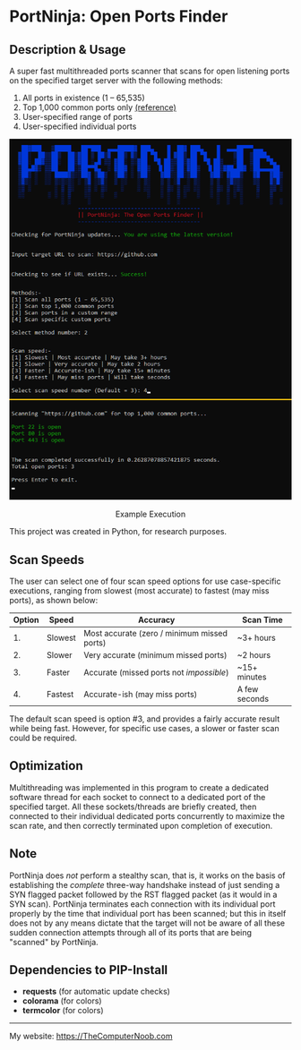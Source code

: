 # PortNinja: Open Ports Finder

## Description & Usage
A super fast multithreaded ports scanner that scans for open listening ports on the specified target server with the following methods:

1. All ports in existence (1 – 65,535)
2. Top 1,000 common ports only [(reference)](https://nullsec.us/top-1-000-tcp-and-udp-ports-nmap-default/)
3. User-specified range of ports
4. User-specified individual ports

<div align="center">
<img src="https://raw.githubusercontent.com/SHUR1K-N/PortNinja-Open-Ports-Finder/master/Images/Example.png" >
<p>Example Execution</p>
</div>

This project was created in Python, for research purposes.

## Scan Speeds
The user can select one of four scan speed options for use case-specific executions, ranging from slowest (most accurate) to fastest (may miss ports), as shown below:

<div align="center">

|Option   |Speed    |Accuracy                                   |Scan Time    |
|---------|---------|-------------------------------------------|-------------|
|1.	      |Slowest  |Most accurate (zero / minimum missed ports)|~3+ hours    |
|2.	      |Slower   |Very accurate (minimum missed ports)       |~2 hours     |
|3.	      |Faster   |Accurate (missed ports not *impossible*)   |~15+ minutes |
|4.	      |Fastest  |Accurate-ish (may miss ports)              |A few seconds|

</div>

The default scan speed is option #3, and provides a fairly accurate result while being fast. However, for specific use cases, a slower or faster scan could be required.

## Optimization
Multithreading was implemented in this program to create a dedicated software thread for each socket to connect to a dedicated port of the specified target. All these sockets/threads are briefly created, then connected to their individual dedicated ports concurrently to maximize the scan rate, and then correctly terminated upon completion of execution.

## Note
PortNinja does *not* perform a stealthy scan, that is, it works on the basis of establishing the *complete* three-way handshake instead of just sending a SYN flagged packet followed by the RST flagged packet (as it would in a SYN scan). PortNinja terminates each connection with its individual port properly by the time that individual port has been scanned; but this in itself does not by any means dictate that the target will not be aware of all these sudden connection attempts through all of its ports that are being "scanned" by PortNinja.

## Dependencies to PIP-Install
- **requests** (for automatic update checks)
- **colorama** (for colors)
- **termcolor** (for colors)

------------

My website: https://TheComputerNoob.com

